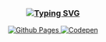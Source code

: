 <h3 align="center">
  <a href="https://readme-typing-svg.herokuapp.com/">
    <img src="https://readme-typing-svg.herokuapp.com/?lines=Hi,+This+is+my+blog!+👋;Welcome+to+your+visit!🤗&font=Fira+Code&center=true&weight=600&color=539bf5&size=24" alt="Typing SVG" />
  </a>
</h3>

<p align="center">
  <a href="https://io-oti.github.io/">
    <img src="https://img.shields.io/badge/-Github Pages-ffffff?logo=githubpages&logoColor=222222&style=for-the-badge" alt="Github Pages" />
  </a>
  <a href="https://codepen.io/io_oti">
    <img src="https://img.shields.io/badge/-Codepen-ffffff?logo=codepen&logoColor=000000&style=for-the-badge" alt="Codepen" />
  </a>
</p>
